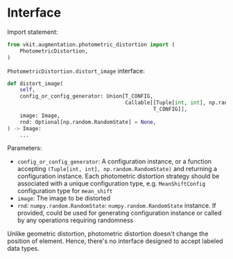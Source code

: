 # Interface

Import statement:

```python
from vkit.augmentation.photometric_distortion import (
    PhotometricDistortion,
)
```

`PhotometricDistortion.distort_image` interface:

```python
def distort_image(
    self,
    config_or_config_generator: Union[T_CONFIG,
                                      Callable[[Tuple[int, int], np.random.RandomState],
                                               T_CONFIG]],
    image: Image,
    rnd: Optional[np.random.RandomState] = None,
) -> Image:
    ...
```

Parameters:

* `config_or_config_generator`: A configuration instance, or a function accepting `(Tuple[int, int], np.random.RandomState)` and returning a configuration instance. Each photometric distortion strategy should be associated  with a unique configuration type, e.g. `MeanShiftConfig` configuration type for  `mean_shift`
* `image`: The image to be distorted
* `rnd`: `numpy.random.RandomState`: `numpy.random.RandomState` instance. If provided, could be used for generating configuration instance or called by any operations requiring randomness

Unlike geometric distortion, photometric distortion doesn't change the position of element. Hence, there's no interface designed to accept labeled data types.
